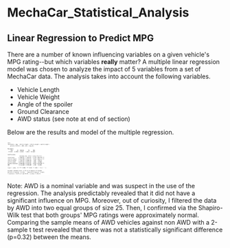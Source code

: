 # MechaCar_Statistical_Analysis
## Linear Regression to Predict MPG
There are a number of known influencing variables on a given vehicle's MPG rating--but which variables **really** matter? A multiple linear regression model was chosen to analyze the impact of 5 variables from a set of MechaCar data. The analysis takes into account the following variables. 
* Vehicle Length
* Vehicle Weight
* Angle of the spoiler
* Ground Clearance
* AWD status (see note at end of section)

Below are the results and model of the multiple regression. <br /> 
<p>
    <img src="MLR_mpg.png" alt="Mult Lin Reg" style="width: 100px;"/>
</p>

Note: AWD is a nominal variable and was suspect in the use of the regression. The analysis predictably revealed that it did not have a significant influence on MPG. Moreover, out of curiosity, I filtered the data by AWD into two equal groups of size 25. Then, I confirmed via the Shapiro-Wilk test that both groups' MPG ratings were approximately normal. Comparing the sample means of AWD vehicles against non AWD with a 2-sample t test revealed that there was not a statistically significant difference (p=0.32) between the means.